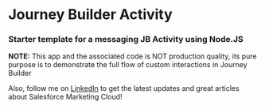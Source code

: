 # Journey Builder Activity 
### Starter template for a messaging JB Activity using Node.JS

**NOTE:** This app and the associated code is NOT production quality, its pure purpose is to demonstrate the full flow of custom interactions in Journey Builder

Also, follow me on [LinkedIn](https://www.linkedin.com/in/bhanu-prakash-avula-8292777b/) to get the latest updates and great articles about Salesforce Marketing Cloud!
